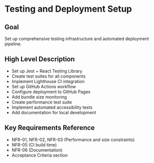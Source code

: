 # Testing and Deployment Setup

## Goal
Set up comprehensive testing infrastructure and automated deployment pipeline.

## High Level Description
- Set up Jest + React Testing Library
- Create test suites for all components
- Implement Lighthouse CI integration
- Set up GitHub Actions workflow
- Configure deployment to GitHub Pages
- Add bundle size monitoring
- Create performance test suite
- Implement automated accessibility tests
- Add documentation for local development

## Key Requirements Reference
- NFR-01, NFR-02, NFR-03 (Performance and size constraints)
- NFR-05 (CI build time)
- NFR-06 (Documentation)
- Acceptance Criteria section 